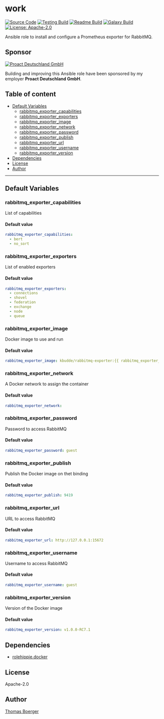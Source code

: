 # work

[![Source Code](https://img.shields.io/badge/github-source%20code-blue?logo=github&logoColor=white)](https://github.com/rolehippie/rabbitmq-exporter) [![Testing Build](https://github.com/rolehippie/rabbitmq-exporter/workflows/testing/badge.svg)](https://github.com/rolehippie/rabbitmq-exporter/actions?query=workflow%3Atesting) [![Readme Build](https://github.com/rolehippie/rabbitmq-exporter/workflows/readme/badge.svg)](https://github.com/rolehippie/rabbitmq-exporter/actions?query=workflow%3Areadme) [![Galaxy Build](https://github.com/rolehippie/rabbitmq-exporter/workflows/galaxy/badge.svg)](https://github.com/rolehippie/rabbitmq-exporter/actions?query=workflow%3Agalaxy) [![License: Apache-2.0](https://img.shields.io/github/license/rolehippie/rabbitmq-exporter)](https://github.com/rolehippie/rabbitmq-exporter/blob/master/LICENSE) 

Ansible role to install and configure a Prometheus exporter for RabbitMQ. 

## Sponsor 

[![Proact Deutschland GmbH](https://proact.eu/wp-content/uploads/2020/03/proact-logo.png)](https://proact.eu) 

Building and improving this Ansible role have been sponsored by my employer **Proact Deutschland GmbH**.

## Table of content

* [Default Variables](#default-variables)
  * [rabbitmq_exporter_capabilities](#rabbitmq_exporter_capabilities)
  * [rabbitmq_exporter_exporters](#rabbitmq_exporter_exporters)
  * [rabbitmq_exporter_image](#rabbitmq_exporter_image)
  * [rabbitmq_exporter_network](#rabbitmq_exporter_network)
  * [rabbitmq_exporter_password](#rabbitmq_exporter_password)
  * [rabbitmq_exporter_publish](#rabbitmq_exporter_publish)
  * [rabbitmq_exporter_url](#rabbitmq_exporter_url)
  * [rabbitmq_exporter_username](#rabbitmq_exporter_username)
  * [rabbitmq_exporter_version](#rabbitmq_exporter_version)
* [Dependencies](#dependencies)
* [License](#license)
* [Author](#author)

---

## Default Variables

### rabbitmq_exporter_capabilities

List of capabilities

#### Default value

```YAML
rabbitmq_exporter_capabilities:
  - bert
  - no_sort
```

### rabbitmq_exporter_exporters

List of enabled exporters

#### Default value

```YAML
rabbitmq_exporter_exporters:
  - connections
  - shovel
  - federation
  - exchange
  - node
  - queue
```

### rabbitmq_exporter_image

Docker image to use and run

#### Default value

```YAML
rabbitmq_exporter_image: kbudde/rabbitmq-exporter:{{ rabbitmq_exporter_version }}
```

### rabbitmq_exporter_network

A Docker network to assign the container

#### Default value

```YAML
rabbitmq_exporter_network:
```

### rabbitmq_exporter_password

Password to access RabbitMQ

#### Default value

```YAML
rabbitmq_exporter_password: guest
```

### rabbitmq_exporter_publish

Publish the Docker image on thet binding

#### Default value

```YAML
rabbitmq_exporter_publish: 9419
```

### rabbitmq_exporter_url

URL to access RabbitMQ

#### Default value

```YAML
rabbitmq_exporter_url: http://127.0.0.1:15672
```

### rabbitmq_exporter_username

Username to access RabbitMQ

#### Default value

```YAML
rabbitmq_exporter_username: guest
```

### rabbitmq_exporter_version

Version of the Docker image

#### Default value

```YAML
rabbitmq_exporter_version: v1.0.0-RC7.1
```

## Dependencies

* [rolehippie.docker](https://github.com/rolehippie/docker)

## License

Apache-2.0

## Author

[Thomas Boerger](https://github.com/tboerger)
